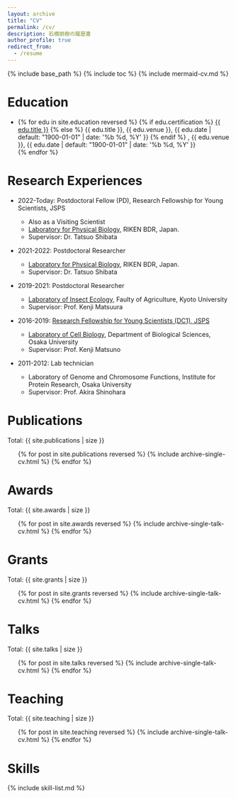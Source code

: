 ```yaml
---
layout: archive
title: "CV"
permalink: /cv/
description: 石橋朋樹の履歴書
author_profile: true
redirect_from:
  - /resume
---
```


{% include base_path %}
{% include toc %}
{% include mermaid-cv.md %}

# Education

<ul><li>{% for edu in site.education reversed %}
  {% if edu.certification %}
    <a href="{{ edu.certification | prepend: "/images/" | prepend: base_path }}" class="image-popup">{{ edu.title }}</a>
  {% else %}
    {{ edu.title }}, {{ edu.venue }}, {{ edu.date | default: "1900-01-01" | date: '%b %d, %Y' }}
  {% endif %}
, {{ edu.venue }}, {{ edu.date | default: "1900-01-01" | date: '%b %d, %Y' }}</li>
{% endfor %}</ul>

<!--
- [Ph.D.](../images/学位記.jpg), Department of Biological Sciences, Osaka University, March 25th, 2019
- MS, Department of Biological Sciences, Osaka University, March 28th, 2016
- BS, Department of Biological Sciences, Osaka University, March 25th, 2014
-->

# Research Experiences

<!--
<ul>{% for exp in site.experiences reversed %}
  {% if exp.end %}
    {{ exp.start }} - Today:
  {% else %}
    {{ exp.start }} - {{ exp.end}}:
  {% endif %}

{% endfor %}</ul>
-->

- 2022-Today: Postdoctoral Fellow (PD), Research Fellowship for Young Scientists, JSPS
  - Also as a Visiting Scientist
  - [Laboratory for Physical Biology](http://www.qbic.riken.jp/phb/), RIKEN BDR, Japan.
  - Supervisor: Dr. Tatsuo Shibata


- 2021-2022: Postdoctoral Researcher
  - [Laboratory for Physical Biology](http://www.qbic.riken.jp/phb/), RIKEN BDR, Japan.
  - Supervisor: Dr. Tatsuo Shibata

- 2019-2021: Postdoctoral Researcher
  - [Laboratory of Insect Ecology](http://www.insecteco.kais.kyoto-u.ac.jp/englishpage.html), Faulty of Agriculture, Kyoto University
  - Supervisor: Prof. Kenji Matsuura

- 2016-2019: [Research Fellowship for Young Scientists (DC1), JSPS](https://kaken.nii.ac.jp/en/grant/KAKENHI-PROJECT-16J01027/)
  - [Laboratory of Cell Biology](http://www.bio.sci.osaka-u.ac.jp/bio_web/lab_page/matsuno/Etop.html), Department of Biological Sciences, Osaka University
  - Supervisor: Prof. Kenji Matsuno

- 2011-2012: Lab technician
  - Laboratory of Genome and Chromosome Functions, Institute for Protein Research, Osaka University
  - Supervisor: Prof. Akira Shinohara

# Publications

Total: {{ site.publications | size }}

  <ul>{% for post in site.publications reversed %}
    {% include archive-single-cv.html %}
  {% endfor %}</ul>

# Awards

Total: {{ site.awards | size }}

  <ul>{% for post in site.awards reversed %}
    {% include archive-single-talk-cv.html %}
  {% endfor %}</ul>

# Grants

Total: {{ site.grants | size }}

  <ul>{% for post in site.grants reversed %}
    {% include archive-single-talk-cv.html %}
  {% endfor %}</ul>

# Talks

Total: {{ site.talks | size }}

  <ul>{% for post in site.talks reversed %}
    {% include archive-single-talk-cv.html %}
  {% endfor %}</ul>

# Teaching

Total: {{ site.teaching | size }}

  <ul>{% for post in site.teaching reversed %}
    {% include archive-single-talk-cv.html %}
  {% endfor %}</ul>

# Skills

{% include skill-list.md %}
